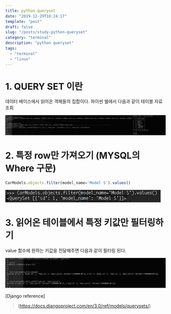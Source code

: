 ```yaml
---
title: python queryset
date: "2019-12-29T18:24:17"
template: "post"
draft: false
slug: "/posts/study-python-queryset"
category: "terminal"
description: "python queryset"
tags:
  - "terminal"
  - "linux"
---
```


# 1. QUERY SET 이란
데이터 베이스에서 읽어온 객체들의 집합이다.
파이썬 쉘에서 다음과 같이 테이블 자료 조회

![query_set](../img/query_set_select_all.png)

# 2. 특정 row만 가져오기 (MYSQL의 Where 구문)
```javascript
CarModels.objects.filter(model_name='Model S').values()
```
![filter](../img/objects_filter.png)

# 3. 읽어온 테이블에서 특정 키값만 필터링하기
value 함수에 원하는 키값을 전달해주면 다음과 같이 필터링 된다.

![values](../img/prefetch_related_values.png)

[Django reference]
> (https://docs.djangoproject.com/en/3.0/ref/models/querysets/)
